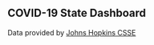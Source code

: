 ## COVID-19 State Dashboard
Data provided by [Johns Hopkins CSSE](https://github.com/CSSEGISandData/COVID-19)